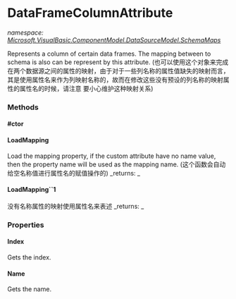 ﻿
# DataFrameColumnAttribute
_namespace: [Microsoft.VisualBasic.ComponentModel.DataSourceModel.SchemaMaps](N-Microsoft.VisualBasic.ComponentModel.DataSourceModel.SchemaMaps.md)_

Represents a column of certain data frames. The mapping between to schema is also can be represent by this attribute. 
 (也可以使用这个对象来完成在两个数据源之间的属性的映射，由于对于一些列名称的属性值缺失的映射而言，
 其是使用属性名来作为列映射名称的，故而在修改这些没有预设的列名称的映射属性的属性名的时候，请注意
 要小心维护这种映射关系)

### Methods

#### #ctor

#### LoadMapping
Load the mapping property, if the custom attribute 
 have no name value, then the property name will be used as the mapping name.
 (这个函数会自动给空名称值进行属性名的赋值操作的)
_returns: _
#### LoadMapping``1
没有名称属性的映射使用属性名来表述
_returns: _


### Properties

#### Index
Gets the index.
#### Name
Gets the name.

